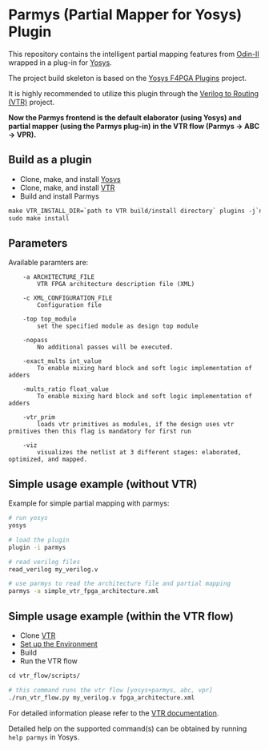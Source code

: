 # Parmys (Partial Mapper for Yosys) Plugin

This repository contains the intelligent partial mapping features from [Odin-II](https://github.com/verilog-to-routing/vtr-verilog-to-routing/tree/master/ODIN_II) wrapped in a plug-in for [Yosys](https://github.com/YosysHQ/yosys.git).

The project build skeleton is based on the [Yosys F4PGA Plugins](https://github.com/chipsalliance/yosys-f4pga-plugins.git) project.

It is highly recommended to utilize this plugin through the [Verilog to Routing (VTR)](https://github.com/verilog-to-routing/vtr-verilog-to-routing.git) project.

**Now the Parmys frontend is the default elaborator (using Yosys) and partial mapper (using the Parmys plug-in) in the VTR flow (Parmys -> ABC -> VPR).**

## Build as a plugin

- Clone, make, and install [Yosys](https://github.com/YosysHQ/yosys.git)
- Clone, make, and install [VTR](https://github.com/verilog-to-routing/vtr-verilog-to-routing.git)
- Build and install Parmys

```makefile
make VTR_INSTALL_DIR=`path to VTR build/install directory` plugins -j`nproc`
sudo make install
```

## Parameters
Available paramters are:
```
    -a ARCHITECTURE_FILE
        VTR FPGA architecture description file (XML)

    -c XML_CONFIGURATION_FILE
        Configuration file

    -top top_module
        set the specified module as design top module

    -nopass
        No additional passes will be executed.

    -exact_mults int_value
        To enable mixing hard block and soft logic implementation of adders

    -mults_ratio float_value
        To enable mixing hard block and soft logic implementation of adders

    -vtr_prim
        loads vtr primitives as modules, if the design uses vtr prmitives then this flag is mandatory for first run
        
    -viz
        visualizes the netlist at 3 different stages: elaborated, optimized, and mapped.
```

## Simple usage example (without VTR)

Example for simple partial mapping with parmys:

```sh
# run yosys
yosys

# load the plugin
plugin -i parmys

# read verilog files
read_verilog my_verilog.v

# use parmys to read the architecture file and partial mapping
parmys -a simple_vtr_fpga_architecture.xml

```

## Simple usage example (within the VTR flow)

- Clone [VTR](https://github.com/verilog-to-routing/vtr-verilog-to-routing.git)
- [Set up the Environment](https://docs.verilogtorouting.org/en/latest/BUILDING/#setting-up-your-environment)
- Build
- Run the VTR flow

```makefile
cd vtr_flow/scripts/

# this command runs the vtr flow [yosys+parmys, abc, vpr]
./run_vtr_flow.py my_verilog.v fpga_architecture.xml
```

For detailed information please refer to the [VTR documentation](https://docs.verilogtorouting.org/en/latest/).

Detailed help on the supported command(s) can be obtained by running `help parmys` in Yosys.
